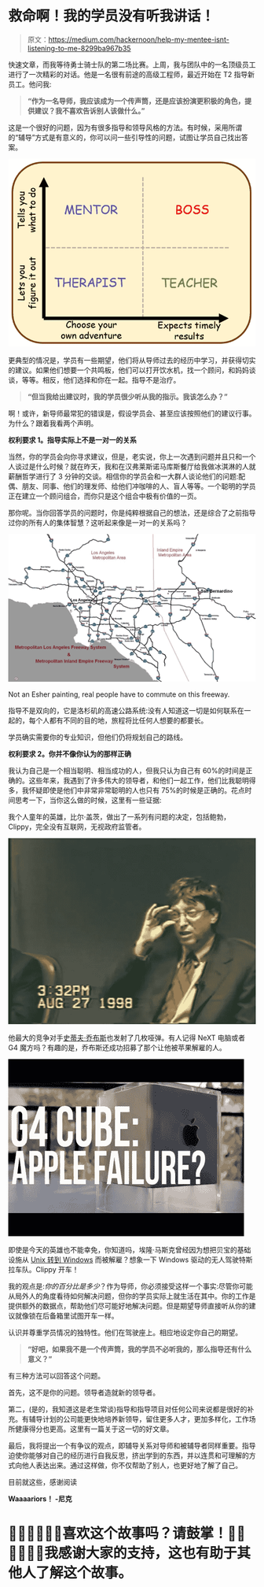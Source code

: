 # 救命啊！我的学员没有听我讲话！

> 原文：<https://medium.com/hackernoon/help-my-mentee-isnt-listening-to-me-8299ba967b35>

快速文章，而我等待勇士骑士队的第二场比赛。上周，我与团队中的一名顶级员工进行了一次精彩的对话。他是一名很有前途的高级工程师，最近开始在 T2 指导新员工。他问我:

> **“作为一名导师，我应该成为一个传声筒，还是应该扮演更积极的角色，提供建议？我不喜欢告诉别人该做什么。”**

这是一个很好的问题，因为有很多指导和领导风格的方法。有时候，采用所谓的“辅导”方式是有意义的，你可以问一些引导性的问题，试图让学员自己找出答案。

![](img/c0271ffebf6b6c368ff16b1587906dfc.png)

更典型的情况是，学员有一些期望，他们将从导师过去的经历中学习，并获得切实的建议。如果他们想要一个共鸣板，他们可以打开饮水机，找一个顾问，和妈妈谈谈，等等。相反，他们选择和你在一起。指导不是治疗。

> **“但当我给出建议时，我的学员很少听从我的指示。我该怎么办？”**

啊！或许，新导师最常犯的错误是，假设学员会、甚至应该按照他们的建议行事。为什么？跟着我看两个声明。

**权利要求 1。指导实际上不是一对一的关系**

当然，你的学员会向你寻求建议，但是，老实说，你上一次遇到问题并且只和一个人谈过是什么时候？就在昨天，我和在汉弗莱斯诺马库斯餐厅给我做冰淇淋的人就薪酬哲学进行了 3 分钟的交谈。相信你的学员会和一大群人谈论他们的问题:配偶、朋友、同事、他们的理发师、给他们冲咖啡的人、盲人等等。一个聪明的学员正在建立一个顾问组合，而你只是这个组合中极有价值的一页。

那你呢。当你回答学员的问题时，你是纯粹根据自己的想法，还是综合了之前指导过你的所有人的集体智慧？这听起来像是一对一的关系吗？

![](img/3e563ce44ac786302bad09c8d0747b93.png)

Not an Esher painting, real people have to commute on this freeway.

指导不是双向的，它是洛杉矶的高速公路系统:没有人知道这一切是如何联系在一起的，每个人都有不同的目的地，旅程将比任何人想要的都要长。

学员确实需要你的专业知识，但他们仍将规划自己的路线。

**权利要求 2。你并不像你认为的那样正确**

我认为自己是一个相当聪明、相当成功的人，但我只认为自己有 60%的时间是正确的。这些年来，我遇到了许多伟大的领导者，和他们一起工作，他们比我聪明得多，我怀疑即使是他们中非常非常聪明的人也只有 75%的时候是正确的。花点时间思考一下，当你这么做的时候，这里有一些证据:

我个人童年的英雄，比尔·盖茨，做出了一系列有问题的决定，包括鲍勃，Clippy，完全没有互联网，无视政府监管者。

![](img/3c0f6e38ec6a74cb2a5ada44c0ca1d0e.png)

他最大的竞争对手[史蒂夫·乔布斯](https://hbr.org/2013/01/five-of-steve-jobss-biggest-mi)也发射了几枚哑弹。有人记得 NeXT 电脑或者 G4 魔方吗？有趣的是，乔布斯还成功招募了那个让他被苹果解雇的人。

![](img/9267178b82bdb9d42d4bb20438619cc5.png)

即使是今天的英雄也不能幸免，你知道吗，埃隆·马斯克曾经因为想把贝宝的基础设施从 [Unix 转到 Windows](https://www.quora.com/Why-did-Elon-Musk-want-to-move-Paypal-from-Unix-based-system-to-Windows-based-system) 而被解雇？想象一下 Windows 驱动的无人驾驶特斯拉车队。Clippy 开车！

我的观点是:*你的百分比是多少*？作为导师，你必须接受这样一个事实:尽管你可能从局外人的角度看待如何解决问题，但你的学员实际上就生活在其中。你的工作是提供额外的数据点，帮助他们尽可能好地解决问题。但是期望导师直接听从你的建议就像锁在后备箱里试图开车一样。

认识并尊重学员情况的独特性。他们在驾驶座上。相应地设定你自己的期望。

> **“好吧，如果我不是一个传声筒，我的学员不必听我的，那么指导还有什么意义？”**

有三种方法可以回答这个问题。

首先，这不是你的问题。领导者造就新的领导者。

第二，(是的，我知道这是老生常谈)指导和指导项目对任何公司来说都是很好的补充。有辅导计划的公司能更快地培养新领导，留住更多人才，更加多样化，工作场所健康得分也更高。这里有一篇关于这一切的好文章。

最后，我将提出一个有争议的观点，即辅导关系对导师和被辅导者同样重要。指导迫使你能够对自己的经历进行自我反思，挤出学到的东西，并以连贯和可理解的方式向他人表达出来。通过这样做，你不仅帮助了别人，也更好地了解了自己。

目前就这些，感谢阅读

**Waaaariors！
-尼克**

# **👏🏿👏🏿**👏🏿喜欢这个故事吗？请鼓掌！👏🏿👏🏿👏🏿我感谢大家的支持，这也有助于其他人了解这个故事。